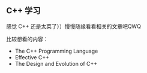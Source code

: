 ## C++ 学习

感觉 C++ 还是太菜了））慢慢随缘看看相关的文章吧QWQ

比较想看的内容：

- The C++ Programming Language
- Effective C++
- The Design and Evolution of C++